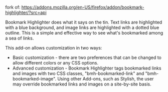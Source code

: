 fork of: https://addons.mozilla.org/en-US/firefox/addon/bookmark-highlighter/?src=api

Bookmark Highlighter does what it says on the tin. Text links are highlighted with a blue background, and image links are highlighted with a dotted blue outline. This is a simple and effective way to see what's bookmarked among a sea of links.

This add-on allows customization in two ways:

* Basic customization - there are two preferences that can be changed to allow different colors or any CSS options.
* Advanced customization - Bookmark Highlighter tags bookmarked links and images with two CSS classes, "bmh-bookmarked-link" and "bmh-bookmarked-image". Using other Add-ons, such as Stylish, the user may override bookmarked links and images on a site-by-site basis.
